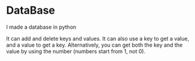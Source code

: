 # DataBase

I made a database in python

It can add and delete keys and values.
It can also use a key to get a value, and a value to get a key.
Alternatively, you can get both the key and the value by using the number (numbers start from 1, not 0).

